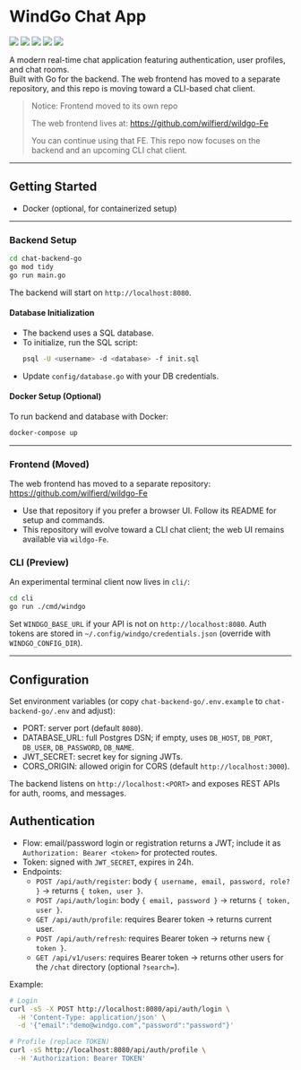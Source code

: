 # WindGo Chat App
<p align="left">
  <img src="https://img.shields.io/badge/Go-1.21+-00ADD8?logo=go">
  <img src="https://img.shields.io/badge/Node.js-18+-339933?logo=node.js">
  <img src="https://img.shields.io/badge/PostgreSQL-Database-336791?logo=postgresql">
  <img src="https://img.shields.io/badge/JWT-Authentication-FFB300?logo=jsonwebtokens">
  <img src="https://img.shields.io/badge/Docker-Optional-2496ED?logo=docker">
</p>

A modern real-time chat application featuring authentication, user profiles, and chat rooms.  
Built with Go for the backend. The web frontend has moved to a separate repository, and this repo is moving toward a CLI-based chat client.

> Notice: Frontend moved to its own repo
>
> The web frontend lives at: https://github.com/wilfierd/wildgo-Fe
>
> You can continue using that FE. This repo now focuses on the backend and an upcoming CLI chat client.




---

## Getting Started



- Docker (optional, for containerized setup)

---

### Backend Setup

```bash
cd chat-backend-go
go mod tidy
go run main.go
```
The backend will start on `http://localhost:8080`.

#### Database Initialization

- The backend uses a SQL database.  
- To initialize, run the SQL script:
  ```bash
  psql -U <username> -d <database> -f init.sql
  ```
- Update `config/database.go` with your DB credentials.

#### Docker Setup (Optional)

To run backend and database with Docker:
```bash
docker-compose up
```

---

### Frontend (Moved)

The web frontend has moved to a separate repository: https://github.com/wilfierd/wildgo-Fe

- Use that repository if you prefer a browser UI. Follow its README for setup and commands.
- This repository will evolve toward a CLI chat client; the web UI remains available via `wildgo-Fe`.

### CLI (Preview)

An experimental terminal client now lives in `cli/`:

```bash
cd cli
go run ./cmd/windgo
```

Set `WINDGO_BASE_URL` if your API is not on `http://localhost:8080`. Auth tokens are stored in `~/.config/windgo/credentials.json` (override with `WINDGO_CONFIG_DIR`).

---

## Configuration

Set environment variables (or copy `chat-backend-go/.env.example` to `chat-backend-go/.env` and adjust):

- PORT: server port (default `8080`).
- DATABASE_URL: full Postgres DSN; if empty, uses `DB_HOST`, `DB_PORT`, `DB_USER`, `DB_PASSWORD`, `DB_NAME`.
- JWT_SECRET: secret key for signing JWTs.
- CORS_ORIGIN: allowed origin for CORS (default `http://localhost:3000`).

The backend listens on `http://localhost:<PORT>` and exposes REST APIs for auth, rooms, and messages.


## Authentication

- Flow: email/password login or registration returns a JWT; include it as `Authorization: Bearer <token>` for protected routes.
- Token: signed with `JWT_SECRET`, expires in 24h.
- Endpoints:
  - `POST /api/auth/register`: body `{ username, email, password, role? }` → returns `{ token, user }`.
  - `POST /api/auth/login`: body `{ email, password }` → returns `{ token, user }`.
  - `GET /api/auth/profile`: requires Bearer token → returns current user.
  - `POST /api/auth/refresh`: requires Bearer token → returns new `{ token }`.
  - `GET /api/v1/users`: requires Bearer token → returns other users for the `/chat` directory (optional `?search=`).

Example:

```bash
# Login
curl -sS -X POST http://localhost:8080/api/auth/login \
  -H 'Content-Type: application/json' \
  -d '{"email":"demo@windgo.com","password":"password"}'

# Profile (replace TOKEN)
curl -sS http://localhost:8080/api/auth/profile \
  -H 'Authorization: Bearer TOKEN'
```

